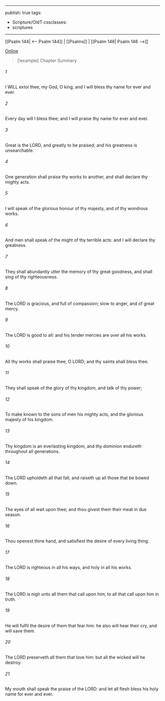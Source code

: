 

---
publish: true
tags:
  - Scripture/OldT
cssclasses:
  - scriptures
---
[[Psalm 144| <-- Psalm 144]] | [[Psalms]] | [[Psalm 146| Psalm 146 -->]]

[Online](https://churchofjesuschrist.org/study/scriptures/ot/ps/145?lang=eng)

>[!example] Chapter Summary
>
###### 1
I WILL extol thee, my God, O king; and I will bless thy name for ever and ever.
###### 2
Every day will I bless thee; and I will praise thy name for ever and ever.
###### 3
Great is the LORD, and greatly to be praised; and his greatness is unsearchable.
###### 4
One generation shall praise thy works to another, and shall declare thy mighty acts.
###### 5
I will speak of the glorious honour of thy majesty, and of thy wondrous works.
###### 6
And men shall speak of the might of thy terrible acts: and I will declare thy greatness.
###### 7
They shall abundantly utter the memory of thy great goodness, and shall sing of thy righteousness.
###### 8
The LORD is gracious, and full of compassion; slow to anger, and of great mercy.
###### 9
The LORD is good to all: and his tender mercies are over all his works.
###### 10
All thy works shall praise thee, O LORD; and thy saints shall bless thee.
###### 11
They shall speak of the glory of thy kingdom, and talk of thy power;
###### 12
To make known to the sons of men his mighty acts, and the glorious majesty of his kingdom.
###### 13
Thy kingdom is an everlasting kingdom, and thy dominion endureth throughout all generations.
###### 14
The LORD upholdeth all that fall, and raiseth up all those that be bowed down.
###### 15
The eyes of all wait upon thee; and thou givest them their meat in due season.
###### 16
Thou openest thine hand, and satisfiest the desire of every living thing.
###### 17
The LORD is righteous in all his ways, and holy in all his works.
###### 18
The LORD is nigh unto all them that call upon him, to all that call upon him in truth.
###### 19
He will fulfil the desire of them that fear him: he also will hear their cry, and will save them.
###### 20
The LORD preserveth all them that love him: but all the wicked will he destroy.
###### 21
My mouth shall speak the praise of the LORD: and let all flesh bless his holy name for ever and ever.



